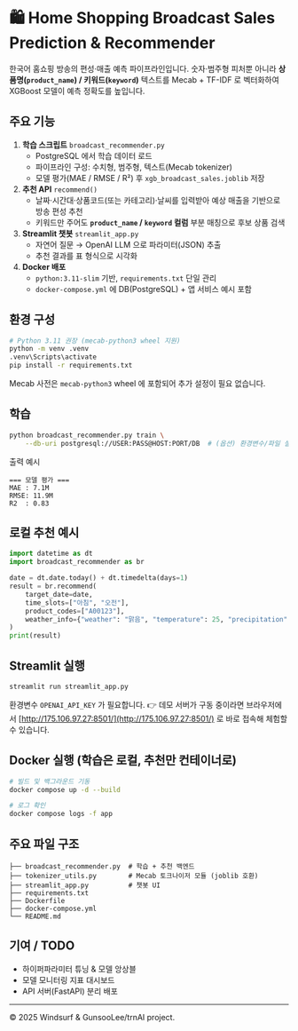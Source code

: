 # 🛍️ Home Shopping Broadcast Sales Prediction & Recommender

한국어 홈쇼핑 방송의 편성·매출 예측 파이프라인입니다. 숫자·범주형 피처뿐 아니라 **상품명(`product_name`) / 키워드(`keyword`)** 텍스트를 Mecab + TF-IDF 로 벡터화하여 XGBoost 모델이 예측 정확도를 높입니다.

## 주요 기능
1. **학습 스크립트** `broadcast_recommender.py`
   - PostgreSQL 에서 학습 데이터 로드
   - 파이프라인 구성: 수치형, 범주형, 텍스트(Mecab tokenizer)
   - 모델 평가(MAE / RMSE / R²) 후 `xgb_broadcast_sales.joblib` 저장
2. **추천 API** `recommend()`
   - 날짜·시간대·상품코드(또는 카테고리)·날씨를 입력받아 예상 매출을 기반으로 방송 편성 추천
   - 키워드만 주어도 **`product_name` / `keyword` 컬럼** 부분 매칭으로 후보 상품 검색
3. **Streamlit 챗봇** `streamlit_app.py`
   - 자연어 질문 → OpenAI LLM 으로 파라미터(JSON) 추출
   - 추천 결과를 표 형식으로 시각화
4. **Docker 배포**
   - `python:3.11-slim` 기반, `requirements.txt` 단일 관리
   - `docker-compose.yml` 에 DB(PostgreSQL) + 앱 서비스 예시 포함

## 환경 구성
```bash
# Python 3.11 권장 (mecab-python3 wheel 지원)
python -m venv .venv
.venv\Scripts\activate
pip install -r requirements.txt
```
Mecab 사전은 `mecab-python3` wheel 에 포함되어 추가 설정이 필요 없습니다.

## 학습
```bash
python broadcast_recommender.py train \
    --db-uri postgresql://USER:PASS@HOST:PORT/DB  # (옵션) 환경변수/파일 설정 가능
```
출력 예시
```
=== 모델 평가 ===
MAE : 7.1M
RMSE: 11.9M
R2  : 0.83
```

## 로컬 추천 예시
```python
import datetime as dt
import broadcast_recommender as br

date = dt.date.today() + dt.timedelta(days=1)
result = br.recommend(
    target_date=date,
    time_slots=["아침", "오전"],
    product_codes=["A00123"],
    weather_info={"weather": "맑음", "temperature": 25, "precipitation": 0},
)
print(result)
```

## Streamlit 실행
```bash
streamlit run streamlit_app.py
```
환경변수 `OPENAI_API_KEY` 가 필요합니다.
👉 데모 서버가 구동 중이라면 브라우저에서 [http://175.106.97.27:8501/](http://175.106.97.27:8501/) 로 바로 접속해 체험할 수 있습니다.

## Docker 실행 (학습은 로컬, 추천만 컨테이너로)
```bash
# 빌드 및 백그라운드 기동
docker compose up -d --build

# 로그 확인
docker compose logs -f app
```

## 주요 파일 구조
```
├── broadcast_recommender.py  # 학습 + 추천 백엔드
├── tokenizer_utils.py        # Mecab 토크나이저 모듈 (joblib 호환)
├── streamlit_app.py          # 챗봇 UI
├── requirements.txt
├── Dockerfile
├── docker-compose.yml
└── README.md
```

## 기여 / TODO
- 하이퍼파라미터 튜닝 & 모델 앙상블
- 모델 모니터링 지표 대시보드
- API 서버(FastAPI) 분리 배포

---
© 2025 Windsurf & GunsooLee/trnAI project.
